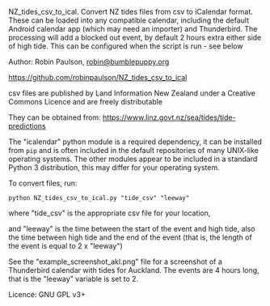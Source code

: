 NZ_tides_csv_to_ical.
Convert NZ tides files from csv to iCalendar format. These can be loaded into any compatible calendar, including the default Android calendar app (which may need an importer) and Thunderbird.
The processing will add a blocked out event, by default 2 hours extra either side of high tide. This can be configured when the script is run - see below

Author: Robin Paulson, robin@bumblepuppy.org

https://github.com/robinpaulson/NZ_tides_csv_to_ical

csv files are published by Land Information New Zealand under a Creative Commons Licence and are freely distributable

They can be obtained from: https://www.linz.govt.nz/sea/tides/tide-predictions

The "icalendar" python module is a required dependency, it can be installed from `pip` and is often included in the default repositories of many UNIX-like operating systems. The other modules appear to be included in a standard Python 3 distribution, this may differ for your operating system.

To convert files, run:
```
python NZ_tides_csv_to_ical.py "tide_csv" "leeway"
```
where "tide_csv" is the appropriate csv file for your location,

and "leeway" is the time between the start of the event and high tide, also the time between high tide and the end of the event
(that is, the length of the event is equal to 2 x "leeway")

See the "example_screenshot_akl.png" file for a screenshot of a Thunderbird calendar with tides for Auckland. The events are 4 hours long, that is the "leeway" variable is set to 2.

Licence: GNU GPL v3+
